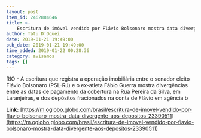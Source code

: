 ```yaml
---
layout: post
item_id: 2462884646
title: >-
    Escritura de imóvel vendido por Flávio Bolsonaro mostra data divergente aos depósitos
author: Tatu D'Oquei
date: 2019-01-21 19:49:00
pub_date: 2019-01-21 19:49:00
time_added: 2019-01-22 00:28:36
category: avisamos
tags: []
---
```


RIO - A escritura que registra a operação imobiliária entre o senador eleito Flávio Bolsonaro (PSL-RJ) e o ex-atleta Fábio Guerra mostra divergências entre as datas de pagamento da cobertura na Rua Pereira da Silva, em Laranjeiras, e dos depósitos fracionados na conta de Flávio em agência b

**Link:** [https://m.oglobo.globo.com/brasil/escritura-de-imovel-vendido-por-flavio-bolsonaro-mostra-data-divergente-aos-depositos-23390511](https://m.oglobo.globo.com/brasil/escritura-de-imovel-vendido-por-flavio-bolsonaro-mostra-data-divergente-aos-depositos-23390511)

